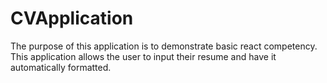 # CVApplication

The purpose of this application is to demonstrate basic react competency. This application allows the user to input their resume and have it automatically formatted. 
